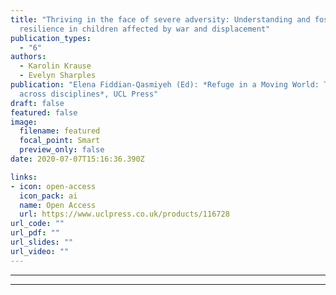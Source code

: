 ```yaml
---
title: "Thriving in the face of severe adversity: Understanding and fostering
  resilience in children affected by war and displacement"
publication_types:
  - "6"
authors:
  - Karolin Krause
  - Evelyn Sharples
publication: "Elena Fiddian-Qasmiyeh (Ed): *Refuge in a Moving World: Tracing refugee and migrant journeys
  across disciplines*, UCL Press"
draft: false
featured: false
image:
  filename: featured
  focal_point: Smart
  preview_only: false
date: 2020-07-07T15:16:36.390Z

links:
- icon: open-access
  icon_pack: ai
  name: Open Access
  url: https://www.uclpress.co.uk/products/116728
url_code: ""
url_pdf: ""
url_slides: ""
url_video: ""
---
```

---
---
